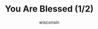 ---
media: "images/rounds/war/you_are_blessed_1.png"
media_type: image
type: art
title: You Are Blessed (1/2)
author: [wisconsin]
desc: Cheburashka blesses the Soviet forces.
---